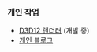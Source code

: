 ### 개인 작업

- [D3D12 렌더러](https://github.com/SungJJinKang/ReDoomsEngine) (개발 중)       
- [개인 블로그](https://sungjjinkang.github.io/)       
